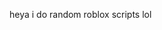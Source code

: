 heya i do random roblox scripts lol

<!---
xacvwe/xacvwe is a ✨ special ✨ repository because its `README.md` (this file) appears on your GitHub profile.
You can click the Preview link to take a look at your changes.
--->
